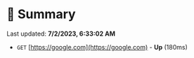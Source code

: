 # 📖 Summary
Last updated: **7/2/2023, 6:33:02 AM**

- `GET` [https://google.com](https://google.com) - **Up** (180ms)
